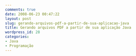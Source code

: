 ```yaml
---
comments: true
date: 2008-06-23 00:47:22
layout: post
slug: gerando-arquivos-pdf-a-partir-de-sua-aplicacao-java
title: Gerando arquivos PDF a partir de sua aplicação Java
wordpress_id: 28
categories:
- Java
- Programação
---
```


